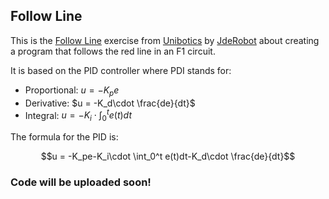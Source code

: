 ## Follow Line


This is the <a href="https://unibotics.org/academy/exercise/follow_line/">Follow Line</a> exercise from <a href="https://unibotics.org/academy/main">Unibotics</a> by <a href="https://jderobot.github.io/">JdeRobot</a> about creating a program that follows the red line in an F1 circuit.

It is based on the PID controller where PDI stands for:
- Proportional: $u = -K_pe$
- Derivative: $u = -K_d\cdot \frac{de}{dt}$
- Integral: $u = -K_i\cdot \int_0^t e(t)dt$

The formula for the PID is:

$$u = -K_pe-K_i\cdot \int_0^t e(t)dt-K_d\cdot \frac{de}{dt}$$

### Code will be uploaded soon!
